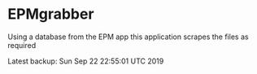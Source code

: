 # EPMgrabber
Using a database from the EPM app this application scrapes the files as required


Latest backup: Sun Sep 22 22:55:01 UTC 2019
